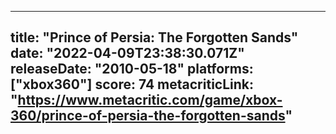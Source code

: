 
---
title: "Prince of Persia: The Forgotten Sands"
date: "2022-04-09T23:38:30.071Z"
releaseDate: "2010-05-18"
platforms: ["xbox360"]
score: 74
metacriticLink: "https://www.metacritic.com/game/xbox-360/prince-of-persia-the-forgotten-sands"
---
